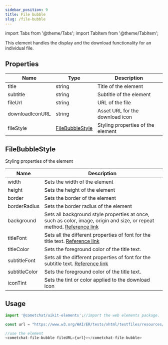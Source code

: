 ```yaml
---
sidebar_position: 9
title: File bubble
slug: /file-bubble
---
```


import Tabs from '@theme/Tabs';
import TabItem from '@theme/TabItem';

This element handles the display and the download functionality for an individual file.

## Properties

| Name | Type | Description | 
| ---- | ---- | ---- | 
| title | string | Title of the element | 
| subtitle | string | Subtitle of the element | 
| fileUrl | string | URL of the file | 
| downloadIconURL | string | Asset URL for the download icon | 
| fileStyle | [FileBubbleStyle](./file-bubble#filebubblestyle) | Styling properties of the element | 


## FileBubbleStyle

Styling properties of the element

| Name | Description | 
| ---- | ---- | 
| width | Sets the width of the element | 
| height | Sets the height of the element | 
| border | Sets the border of the element | 
| borderRadius | Sets the border radius of the element | 
| background | Sets all background style properties at once, such as color, image, origin and size, or repeat method. [Reference link](https://developer.mozilla.org/en-US/docs/Web/CSS/background) | 
| titleFont | Sets all the different properties of font for the title text. [Reference link](https://developer.mozilla.org/en-US/docs/Web/CSS/font) | 
| titleColor | Sets the foreground color of the title text. | 
| subtitleFont | Sets all the different properties of font for the subtitle text. [Reference link](https://developer.mozilla.org/en-US/docs/Web/CSS/font) | 
| subtitleColor | Sets the foreground color of the title text. | 
| iconTint | Sets the tint or color applied to the download icon | 


## Usage

<Tabs>
<TabItem value="js" label="Javascript">

```javascript
import '@cometchat/uikit-elements';//import the web elements package.

const url = "https://www.w3.org/WAI/ER/tests/xhtml/testfiles/resources/pdf/dummy.pdf";

//use the element
<cometchat-file-bubble fileURL={url}></cometchat-file-bubble>
```

</TabItem>
</Tabs>